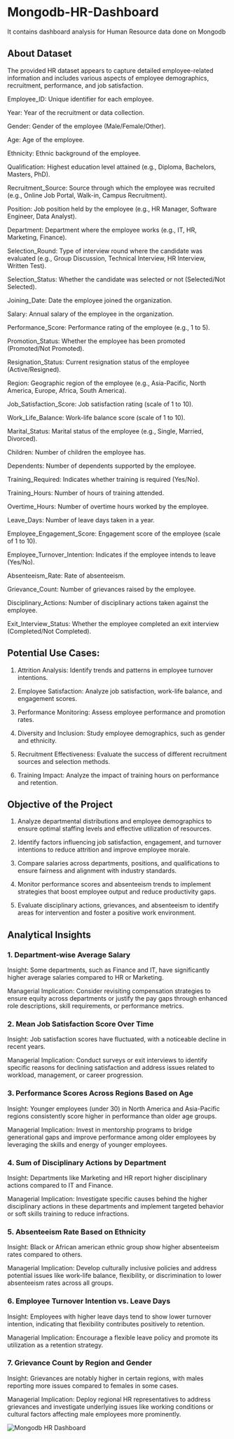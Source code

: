 # Mongodb-HR-Dashboard
It contains dashboard analysis for Human Resource data done on Mongodb

## About Dataset
The provided HR dataset appears to capture detailed employee-related information and includes various aspects of employee demographics, recruitment, performance, and job satisfaction.

Employee_ID: Unique identifier for each employee.

Year: Year of the recruitment or data collection.

Gender: Gender of the employee (Male/Female/Other).

Age: Age of the employee.

Ethnicity: Ethnic background of the employee.

Qualification: Highest education level attained (e.g., Diploma, Bachelors, Masters, PhD).

Recruitment_Source: Source through which the employee was recruited (e.g., Online Job Portal, Walk-in, Campus Recruitment).

Position: Job position held by the employee (e.g., HR Manager, Software Engineer, Data Analyst).

Department: Department where the employee works (e.g., IT, HR, Marketing, Finance).

Selection_Round: Type of interview round where the candidate was evaluated (e.g., Group Discussion, Technical Interview, HR Interview, Written Test).

Selection_Status: Whether the candidate was selected or not (Selected/Not Selected).

Joining_Date: Date the employee joined the organization.

Salary: Annual salary of the employee in the organization.

Performance_Score: Performance rating of the employee (e.g., 1 to 5).

Promotion_Status: Whether the employee has been promoted (Promoted/Not Promoted).

Resignation_Status: Current resignation status of the employee (Active/Resigned).

Region: Geographic region of the employee (e.g., Asia-Pacific, North America, Europe, Africa, South America).

Job_Satisfaction_Score: Job satisfaction rating (scale of 1 to 10).

Work_Life_Balance: Work-life balance score (scale of 1 to 10).

Marital_Status: Marital status of the employee (e.g., Single, Married, Divorced).

Children: Number of children the employee has.

Dependents: Number of dependents supported by the employee.

Training_Required: Indicates whether training is required (Yes/No).

Training_Hours: Number of hours of training attended.

Overtime_Hours: Number of overtime hours worked by the employee.

Leave_Days: Number of leave days taken in a year.

Employee_Engagement_Score: Engagement score of the employee (scale of 1 to 10).

Employee_Turnover_Intention: Indicates if the employee intends to leave (Yes/No).

Absenteeism_Rate: Rate of absenteeism.

Grievance_Count: Number of grievances raised by the employee.

Disciplinary_Actions: Number of disciplinary actions taken against the employee.

Exit_Interview_Status: Whether the employee completed an exit interview (Completed/Not Completed).

## Potential Use Cases:

1. Attrition Analysis: Identify trends and patterns in employee turnover intentions.
   
2. Employee Satisfaction: Analyze job satisfaction, work-life balance, and engagement scores.
 
3. Performance Monitoring: Assess employee performance and promotion rates.
 
4. Diversity and Inclusion: Study employee demographics, such as gender and ethnicity.

5. Recruitment Effectiveness: Evaluate the success of different recruitment sources and selection methods.

6. Training Impact: Analyze the impact of training hours on performance and retention.

## Objective of the Project

1. Analyze departmental distributions and employee demographics to ensure optimal staffing levels and effective utilization of resources.

2. Identify factors influencing job satisfaction, engagement, and turnover intentions to reduce attrition and improve employee morale.

3. Compare salaries across departments, positions, and qualifications to ensure fairness and alignment with industry standards.

4. Monitor performance scores and absenteeism trends to implement strategies that boost employee output and reduce productivity gaps.

5. Evaluate disciplinary actions, grievances, and absenteeism to identify areas for intervention and foster a positive work environment.

## Analytical Insights

### 1. Department-wise Average Salary
   
Insight: Some departments, such as Finance and IT, have significantly higher average salaries compared to HR or Marketing.

Managerial Implication: Consider revisiting compensation strategies to ensure equity across departments or justify the pay gaps through enhanced role descriptions, skill requirements, or performance metrics.

### 2. Mean Job Satisfaction Score Over Time
   
Insight: Job satisfaction scores have fluctuated, with a noticeable decline in recent years.

Managerial Implication: Conduct surveys or exit interviews to identify specific reasons for declining satisfaction and address issues related to workload, management, or career progression.

### 3. Performance Scores Across Regions Based on Age

Insight: Younger employees (under 30) in North America and Asia-Pacific regions consistently score higher in performance than older age groups.

Managerial Implication: Invest in mentorship programs to bridge generational gaps and improve performance among older employees by leveraging the skills and energy of younger employees.

### 4. Sum of Disciplinary Actions by Department
   
Insight: Departments like Marketing and HR report higher disciplinary actions compared to IT and Finance.

Managerial Implication: Investigate specific causes behind the higher disciplinary actions in these departments and implement targeted behavior or soft skills training to reduce infractions.

### 5. Absenteeism Rate Based on Ethnicity
   
Insight: Black or African american ethnic group show higher absenteeism rates compared to others.

Managerial Implication: Develop culturally inclusive policies and address potential issues like work-life balance, flexibility, or discrimination to lower absenteeism rates across all groups.

### 6. Employee Turnover Intention vs. Leave Days
   
Insight: Employees with higher leave days tend to show lower turnover intention, indicating that flexibility contributes positively to retention.

Managerial Implication: Encourage a flexible leave policy and promote its utilization as a retention strategy.

### 7. Grievance Count by Region and Gender
    
Insight: Grievances are notably higher in certain regions, with males reporting more issues compared to females in some cases.

Managerial Implication: Deploy regional HR representatives to address grievances and investigate underlying issues like working conditions or cultural factors affecting male employees more prominently.

![Mongodb HR Dashboard](https://github.com/user-attachments/assets/f462c61b-4e5d-4b11-91bf-fe5955a2d7b4)

